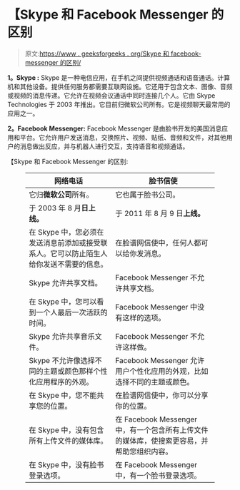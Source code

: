 # 【Skype 和 Facebook Messenger 的区别

> 原文:[https://www . geeksforgeeks . org/Skype 和 facebook-messenger 的区别/](https://www.geeksforgeeks.org/difference-between-skype-and-facebook-messenger/)

**1。Skype :**
Skype 是一种电信应用，在手机之间提供视频通话和语音通话。计算机和其他设备。提供任何服务都需要互联网设施。它还用于包含文本、图像、音频或视频的消息传递。它允许在视频会议通话中同时连接几个人。它由 Skype Technologies 于 2003 年推出。它目前归微软公司所有。它是视频聊天最常用的应用之一。

**2。Facebook Messenger:**
Facebook Messenger 是由脸书开发的美国消息应用和平台。它允许用户发送消息，交换照片、视频、贴纸、音频和文件，对其他用户的消息做出反应，并与机器人进行交互，支持语音和视频通话。

【Skype 和 Facebook Messenger 的区别:

<figure class="table">

| 网络电话 | 脸书信使 |
| --- | --- |
| 它归**微软公司**所有。 | 它也属于脸书公司。 |
| 于 2003 年 8 月**日上线。** | 于 2011 年 8 月 9 日**上线。** |
| 在 Skype 中，您必须在发送消息前添加或接受联系人。它可以防止陌生人给你发送不需要的信息。 | 在脸谱网信使中，任何人都可以给你发消息。 |
| Skype 允许共享文档。 | Facebook Messenger 不允许共享文档。 |
| 在 Skype 中，您可以看到一个人最后一次活跃的时间。 | Facebook Messenger 中没有这样的选项。 |
| Skype 允许共享音乐文件。 | Facebook Messenger 不允许这样做。 |
| Skype 不允许像选择不同的主题或颜色那样个性化应用程序的外观。 | Facebook Messenger 允许用户个性化应用的外观，比如选择不同的主题或颜色。 |
| 在 Skype 中，您不能共享您的位置。 | 在脸谱网信使中，你可以分享你的位置。 |
| 在 Skype 中，没有包含所有上传文件的媒体库。 | 在 Facebook Messenger 中，有一个包含所有上传文件的媒体库，使搜索更容易，并帮助您组织内容。 |
| 在 Skype 中，没有脸书登录选项。 | 在 Facebook Messenger 中，有一个脸书登录选项。 |

</figure>